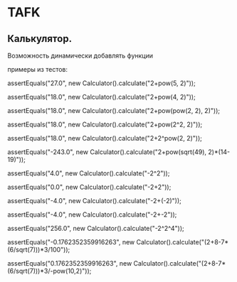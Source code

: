 # TAFK
## Калькулятор. 

Возможность динамически добавлять функции

примеры из тестов:

assertEquals("27.0", new Calculator().calculate("2+pow(5, 2)"));

assertEquals("18.0", new Calculator().calculate("2+pow(4, 2)"));

assertEquals("18.0", new Calculator().calculate("2+pow(pow(2, 2), 2)"));

assertEquals("18.0", new Calculator().calculate("2+pow(2^2, 2)"));

assertEquals("18.0", new Calculator().calculate("2+2^pow(2, 2)"));

assertEquals("-243.0", new Calculator().calculate("2+pow(sqrt(49), 2)*(14-19)"));

assertEquals("4.0", new Calculator().calculate("-2^2"));

assertEquals("0.0", new Calculator().calculate("-2+2"));

assertEquals("-4.0", new Calculator().calculate("-2+(-2)"));

assertEquals("-4.0", new Calculator().calculate("-2+-2"));

assertEquals("256.0", new Calculator().calculate("-2^2^4"));

assertEquals("-0.1762352359916263", new Calculator().calculate("(2+8-7*(6/sqrt(7)))*3/100"));

assertEquals("0.1762352359916263", new Calculator().calculate("(2+8-7*(6/sqrt(7)))*3/-pow(10,2)"));
